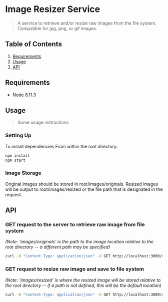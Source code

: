 
# Image Resizer Service

> A service to retrieve and/or resize raw images from the file system. Compatible for jpg, png, or gif images.

## Table of Contents

1. [Requirements](#requirements)
2. [Usage](#Usage)
3. [API](#API)

## Requirements
- Node 8.11.3

## Usage

> Some usage instructions

### Setting Up

To install dependencies
From within the root directory:

```sh
npm install
npm start
```
### Image Storage

Original images should be stored in root/images/originals.
Resized images will be output to root/images/resized or the file path that is designated in the request.

## API

### GET request to the server to retrieve raw image from file system
_(Note: 'images/originals' is the path to the image location relative to the root directory -- a different path may be specified)_

```sh
curl -H "Content-Type: application/json" -X GET http://localhost:3000/raw?path=images/originals&imageName=octocat.gif
```

### GET request to resize raw image and save to file system
_(Note: 'images/resized' is where the resized image will be stored relative to the root directory -- if a path is not defined, this will be the default location)_
```sh
curl -H "Content-Type: application/json" -X GET http://localhost:3000/resize?path=images/resized&imageName=octocat.gif&width=300&height=300
```
